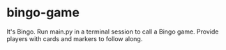 # bingo-game

It's Bingo. Run main.py in a terminal session to call a Bingo game. Provide players with cards and markers to follow along.
